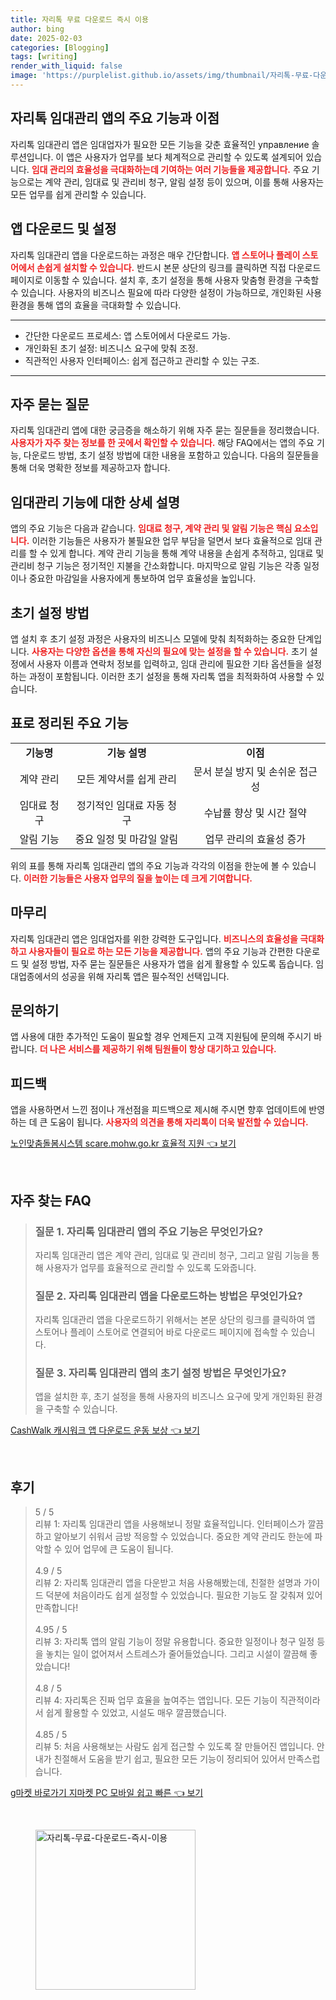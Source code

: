 ```yaml
---
title: 자리톡 무료 다운로드 즉시 이용
author: bing
date: 2025-02-03
categories: [Blogging]
tags: [writing]
render_with_liquid: false
image: 'https://purplelist.github.io/assets/img/thumbnail/자리톡-무료-다운로드-즉시-이용.webp'
---
```



<h2 id='자리톡_임대관리_앱의_주요_기능과_이점'>자리톡 임대관리 앱의 주요 기능과 이점</h2>

<p>자리톡 임대관리 앱은 임대업자가 필요한 모든 기능을 갖춘 효율적인 управление 솔루션입니다. 이 앱은 사용자가 업무를 보다 체계적으로 관리할 수 있도록 설계되어 있습니다. <b><span style="color: #ee2323;">임대 관리의 효율성을 극대화하는데 기여하는 여러 기능들을 제공합니다.</span></b> 주요 기능으로는 계약 관리, 임대료 및 관리비 청구, 알림 설정 등이 있으며, 이를 통해 사용자는 모든 업무를 쉽게 관리할 수 있습니다.</p>

<h2 id='앱_다운로드_및_설정'>앱 다운로드 및 설정</h2>

<p>자리톡 임대관리 앱을 다운로드하는 과정은 매우 간단합니다. <b><span style="color: #ee2323;">앱 스토어나 플레이 스토어에서 손쉽게 설치할 수 있습니다.</span></b> 반드시 본문 상단의 링크를 클릭하면 직접 다운로드 페이지로 이동할 수 있습니다. 설치 후, 초기 설정을 통해 사용자 맞춤형 환경을 구축할 수 있습니다. 사용자의 비즈니스 필요에 따라 다양한 설정이 가능하므로, 개인화된 사용 환경을 통해 앱의 효율을 극대화할 수 있습니다.</p>

<hr />

<ul>
    <li>간단한 다운로드 프로세스: 앱 스토어에서 다운로드 가능.</li>
    <li>개인화된 초기 설정: 비즈니스 요구에 맞춰 조정.</li>
    <li>직관적인 사용자 인터페이스: 쉽게 접근하고 관리할 수 있는 구조.</li>
</ul>

<hr />

<h2 id='자주_묻는_질문'>자주 묻는 질문</h2>

<p>자리톡 임대관리 앱에 대한 궁금증을 해소하기 위해 자주 묻는 질문들을 정리했습니다. <b><span style="color: #ee2323;">사용자가 자주 찾는 정보를 한 곳에서 확인할 수 있습니다.</span></b> 해당 FAQ에서는 앱의 주요 기능, 다운로드 방법, 초기 설정 방법에 대한 내용을 포함하고 있습니다. 다음의 질문들을 통해 더욱 명확한 정보를 제공하고자 합니다.</p>

<h2 id='임대관리_기능에_대한_상세_설명'>임대관리 기능에 대한 상세 설명</h2>

<p>앱의 주요 기능은 다음과 같습니다. <b><span style="color: #ee2323;">임대료 청구, 계약 관리 및 알림 기능은 핵심 요소입니다.</span></b> 이러한 기능들은 사용자가 불필요한 업무 부담을 덜면서 보다 효율적으로 임대 관리를 할 수 있게 합니다. 계약 관리 기능을 통해 계약 내용을 손쉽게 추적하고, 임대료 및 관리비 청구 기능은 정기적인 지불을 간소화합니다. 마지막으로 알림 기능은 각종 일정이나 중요한 마감일을 사용자에게 통보하여 업무 효율성을 높입니다.</p>

<h2 id='초기_설정_방법'>초기 설정 방법</h2>

<p>앱 설치 후 초기 설정 과정은 사용자의 비즈니스 모델에 맞춰 최적화하는 중요한 단계입니다. <b><span style="color: #ee2323;">사용자는 다양한 옵션을 통해 자신의 필요에 맞는 설정을 할 수 있습니다.</span></b> 초기 설정에서 사용자 이름과 연락처 정보를 입력하고, 임대 관리에 필요한 기타 옵션들을 설정하는 과정이 포함됩니다. 이러한 초기 설정을 통해 자리톡 앱을 최적화하여 사용할 수 있습니다.</p>

<h2 id='표로_정리된_주요_기능'>표로 정리된 주요 기능</h2>

<table>
    <tr>
        <td style="text-align: center; height: 17px;"><b>기능명</b></td>
        <td style="text-align: center; height: 17px;"><b>기능 설명</b></td>
        <td style="text-align: center; height: 17px;"><b>이점</b></td>
    </tr>
    <tr>
        <td style="text-align: center; height: 17px;">계약 관리</td>
        <td style="text-align: center; height: 17px;">모든 계약서를 쉽게 관리</td>
        <td style="text-align: center; height: 17px;">문서 분실 방지 및 손쉬운 접근성</td>
    </tr>
    <tr>
        <td style="text-align: center; height: 17px;">임대료 청구</td>
        <td style="text-align: center; height: 17px;">정기적인 임대료 자동 청구</td>
        <td style="text-align: center; height: 17px;">수납률 향상 및 시간 절약</td>
    </tr>
    <tr>
        <td style="text-align: center; height: 17px;">알림 기능</td>
        <td style="text-align: center; height: 17px;">중요 일정 및 마감일 알림</td>
        <td style="text-align: center; height: 17px;">업무 관리의 효율성 증가</td>
    </tr>
</table>

<p>위의 표를 통해 자리톡 임대관리 앱의 주요 기능과 각각의 이점을 한눈에 볼 수 있습니다. <b><span style="color: #ee2323;">이러한 기능들은 사용자 업무의 질을 높이는 데 크게 기여합니다.</span></b></p>

<h2 id='마무리'>마무리</h2>

<p>자리톡 임대관리 앱은 임대업자를 위한 강력한 도구입니다. <b><span style="color: #ee2323;">비즈니스의 효율성을 극대화하고 사용자들이 필요로 하는 모든 기능을 제공합니다.</span></b> 앱의 주요 기능과 간편한 다운로드 및 설정 방법, 자주 묻는 질문들은 사용자가 앱을 쉽게 활용할 수 있도록 돕습니다. 임대업종에서의 성공을 위해 자리톡 앱은 필수적인 선택입니다.</p>

<h2 id='문의하기'>문의하기</h2>

<p>앱 사용에 대한 추가적인 도움이 필요할 경우 언제든지 고객 지원팀에 문의해 주시기 바랍니다. <b><span style="color: #ee2323;">더 나은 서비스를 제공하기 위해 팀원들이 항상 대기하고 있습니다.</span></b></p>

<h2 id='피드백'>피드백</h2>

<p>앱을 사용하면서 느낀 점이나 개선점을 피드백으로 제시해 주시면 향후 업데이트에 반영하는 데 큰 도움이 됩니다. <b><span style="color: #ee2323;">사용자의 의견을 통해 자리톡이 더욱 발전할 수 있습니다.</span></b></p>


<p><a class="click-button" title="노인맞춤돌봄시스템 scare.mohw.go.kr 효율적 지원" href="https://purplelist.github.io/posts/%EB%85%B8%EC%9D%B8%EB%A7%9E%EC%B6%A4%EB%8F%8C%EB%B4%84%EC%8B%9C%EC%8A%A4%ED%85%9C-scare.mohw.go.kr-%ED%9A%A8%EC%9C%A8%EC%A0%81-%EC%A7%80%EC%9B%90/" rel="dofollow">노인맞춤돌봄시스템 scare.mohw.go.kr 효율적 지원 👈 보기</a></p><br>
<h2 id='자주_찾는_FAQ'>자주 찾는 FAQ</h2>
<div itemscope="" itemtype="https://schema.org/FAQPage"> 
<blockquote> 
<div itemscope="" itemprop="mainEntity" itemtype="https://schema.org/Question"> 
<h3 itemprop="name">질문 1. 자리톡 임대관리 앱의 주요 기능은 무엇인가요?</h3> 
<div itemscope="" itemprop="acceptedAnswer" itemtype="https://schema.org/Answer"> 
<span itemprop="text"> 
<p>자리톡 임대관리 앱은 계약 관리, 임대료 및 관리비 청구, 그리고 알림 기능을 통해 사용자가 업무를 효율적으로 관리할 수 있도록 도와줍니다.</p> 
</span> 
</div> 
</div> 

<div itemscope="" itemprop="mainEntity" itemtype="https://schema.org/Question"> 
<h3 itemprop="name">질문 2. 자리톡 임대관리 앱을 다운로드하는 방법은 무엇인가요?</h3> 
<div itemscope="" itemprop="acceptedAnswer" itemtype="https://schema.org/Answer"> 
<span itemprop="text"> 
<p>자리톡 임대관리 앱을 다운로드하기 위해서는 본문 상단의 링크를 클릭하여 앱 스토어나 플레이 스토어로 연결되어 바로 다운로드 페이지에 접속할 수 있습니다.</p> 
</span> 
</div> 
</div> 

<div itemscope="" itemprop="mainEntity" itemtype="https://schema.org/Question"> 
<h3 itemprop="name">질문 3. 자리톡 임대관리 앱의 초기 설정 방법은 무엇인가요?</h3> 
<div itemscope="" itemprop="acceptedAnswer" itemtype="https://schema.org/Answer"> 
<span itemprop="text"> 
<p>앱을 설치한 후, 초기 설정을 통해 사용자의 비즈니스 요구에 맞게 개인화된 환경을 구축할 수 있습니다.</p> 
</span> 
</div> 
</div> 
</blockquote> 
</div>
<p><a class="click-button" title="CashWalk 캐시워크 앱 다운로드 운동 보상" href="https://purplelist.github.io/posts/CashWalk-%EC%BA%90%EC%8B%9C%EC%9B%8C%ED%81%AC-%EC%95%B1-%EB%8B%A4%EC%9A%B4%EB%A1%9C%EB%93%9C-%EC%9A%B4%EB%8F%99-%EB%B3%B4%EC%83%81/" rel="dofollow">CashWalk 캐시워크 앱 다운로드 운동 보상 👈 보기</a></p><br>
<h2 id='후기'>후기</h2>
<div itemscope itemtype="https://schema.org/Product">
  <blockquote>
  <div itemprop="review" itemscope itemtype="https://schema.org/Review">
      <div itemprop="reviewRating" itemscope itemtype="https://schema.org/Rating"> <span itemprop="ratingValue">5</span> / <span itemprop="bestRating">5</span> </div>
      <span itemprop="reviewBody">리뷰 1: 자리톡 임대관리 앱을 사용해보니 정말 효율적입니다. 인터페이스가 깔끔하고 알아보기 쉬워서 금방 적응할 수 있었습니다. 중요한 계약 관리도 한눈에 파악할 수 있어 업무에 큰 도움이 됩니다.</span>
  </div>
  <br>
  <div itemprop="review" itemscope itemtype="https://schema.org/Review">
      <div itemprop="reviewRating" itemscope itemtype="https://schema.org/Rating"> <span itemprop="ratingValue">4.9</span> / <span itemprop="bestRating">5</span> </div>
      <span itemprop="reviewBody">리뷰 2: 자리톡 임대관리 앱을 다운받고 처음 사용해봤는데, 친절한 설명과 가이드 덕분에 처음이라도 쉽게 설정할 수 있었습니다. 필요한 기능도 잘 갖춰져 있어 만족합니다!</span>
  </div>
  <br>
  <div itemprop="review" itemscope itemtype="https://schema.org/Review">
      <div itemprop="reviewRating" itemscope itemtype="https://schema.org/Rating"> <span itemprop="ratingValue">4.95</span> / <span itemprop="bestRating">5</span> </div>
      <span itemprop="reviewBody">리뷰 3: 자리톡 앱의 알림 기능이 정말 유용합니다. 중요한 일정이나 청구 일정 등을 놓치는 일이 없어져서 스트레스가 줄어들었습니다. 그리고 시설이 깔끔해 좋았습니다!</span>
  </div>
  <br>
  <div itemprop="review" itemscope itemtype="https://schema.org/Review">
      <div itemprop="reviewRating" itemscope itemtype="https://schema.org/Rating"> <span itemprop="ratingValue">4.8</span> / <span itemprop="bestRating">5</span> </div>
      <span itemprop="reviewBody">리뷰 4: 자리톡은 진짜 업무 효율을 높여주는 앱입니다. 모든 기능이 직관적이라서 쉽게 활용할 수 있었고, 시설도 매우 깔끔했습니다.</span>
  </div>
  <br>
  <div itemprop="review" itemscope itemtype="https://schema.org/Review">
      <div itemprop="reviewRating" itemscope itemtype="https://schema.org/Rating"> <span itemprop="ratingValue">4.85</span> / <span itemprop="bestRating">5</span> </div>
      <span itemprop="reviewBody">리뷰 5: 처음 사용해보는 사람도 쉽게 접근할 수 있도록 잘 만들어진 앱입니다. 안내가 친절해서 도움을 받기 쉽고, 필요한 모든 기능이 정리되어 있어서 만족스럽습니다.</span>
  </div>
  </blockquote>
</div>
<p><a class="click-button" title="g마켓 바로가기 지마켓 PC 모바일 쉽고 빠른" href="https://purplelist.github.io/posts/g%EB%A7%88%EC%BC%93-%EB%B0%94%EB%A1%9C%EA%B0%80%EA%B8%B0-%EC%A7%80%EB%A7%88%EC%BC%93-PC-%EB%AA%A8%EB%B0%94%EC%9D%BC-%EC%89%BD%EA%B3%A0-%EB%B9%A0%EB%A5%B8/" rel="dofollow">g마켓 바로가기 지마켓 PC 모바일 쉽고 빠른 👈 보기</a></p><br>
<figure class="image"><img src="https://purplelist.github.io/assets/img/thumbnail/자리톡-무료-다운로드-즉시-이용.webp" alt="자리톡-무료-다운로드-즉시-이용" width="256" height="256"></figure>
